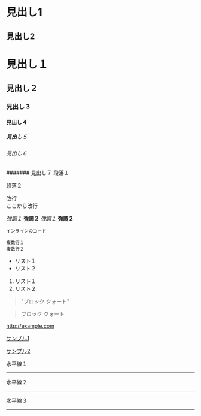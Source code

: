 見出し1
===
見出し2
---
# 見出し１
## 見出し２
### 見出し３
#### 見出し４
##### 見出し５
###### 見出し６
####### 見出し７
段落１

段落２

改行  
ここから改行  

*強調１* **強調２** _強調１_ __強調２__

`インラインのコード`

    複数行１
    複数行２

* リスト１
* リスト２

1. リスト１
2. リスト２

> "ブロック
クォート"


> ブロック
クォート


<http://example.com>

[サンプル1](http://example.com "example")

[サンプル2][]

[サンプル2]: http://example.com "example"

水平線１
* **
水平線２
-- -
水平線３
___
